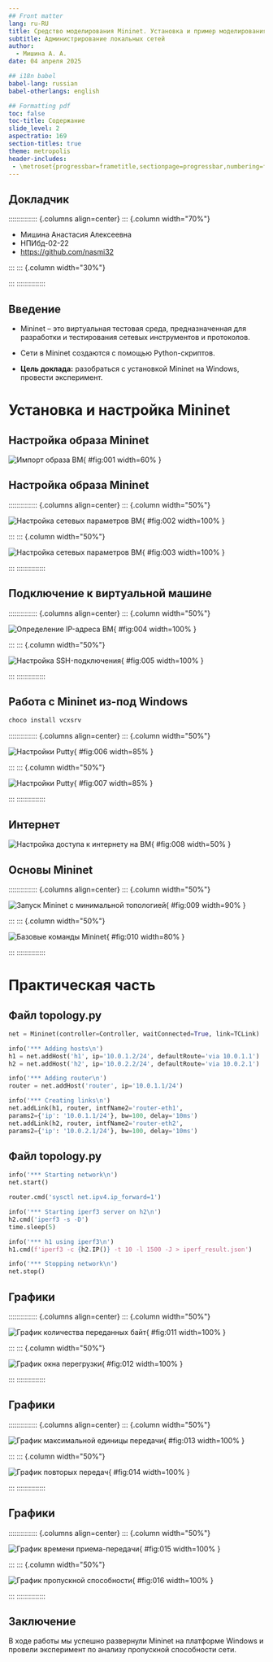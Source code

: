 ```yaml
---
## Front matter
lang: ru-RU
title: Средство моделирования Mininet. Установка и пример моделирования. 
subtitle: Администрирование локальных сетей
author:
  - Мишина А. А.
date: 04 апреля 2025

## i18n babel
babel-lang: russian
babel-otherlangs: english

## Formatting pdf
toc: false
toc-title: Содержание
slide_level: 2
aspectratio: 169
section-titles: true
theme: metropolis
header-includes:
 - \metroset{progressbar=frametitle,sectionpage=progressbar,numbering=fraction}
---
```


## Докладчик

:::::::::::::: {.columns align=center}
::: {.column width="70%"}

  * Мишина Анастасия Алексеевна
  * НПИбд-02-22
  * <https://github.com/nasmi32>

:::
::: {.column width="30%"}


:::
::::::::::::::

## Введение

- Mininet – это виртуальная тестовая среда, предназначенная для разработки и тестирования сетевых инструментов и протоколов.

- Сети в Mininet создаются с помощью Python-скриптов.

- **Цель доклада:** разобраться с установкой Mininet на Windows, провести эксперимент.

# Установка и настройка Mininet

## Настройка образа Mininet

![Импорт образа ВМ](image/1.png){ #fig:001 width=60% }

## Настройка образа Mininet

:::::::::::::: {.columns align=center}
::: {.column width="50%"}

![Настройка сетевых параметров ВМ](image/2.png){ #fig:002 width=100% }

:::
::: {.column width="50%"}

![Настройка сетевых параметров ВМ](image/3.png){ #fig:003 width=100% }

:::
::::::::::::::

## Подключение к виртуальной машине

:::::::::::::: {.columns align=center}
::: {.column width="50%"}

![Определение IP-адреса ВМ](image/4.png){ #fig:004 width=100% }

:::
::: {.column width="50%"}

![Настройка SSH-подключения](image/5.png){ #fig:005 width=100% }

:::
::::::::::::::

## Работа с Mininet из-под Windows

```bash
choco install vcxsrv
```

:::::::::::::: {.columns align=center}
::: {.column width="50%"}

![Настройки Putty](image/6.png){ #fig:006 width=85% }

:::
::: {.column width="50%"}

![Настройки Putty](image/7.png){ #fig:007 width=85% }

:::
::::::::::::::

## Интернет

![Настройка доступа к интернету на ВМ](image/8.png){ #fig:008 width=50% }

## Основы Mininet

:::::::::::::: {.columns align=center}
::: {.column width="50%"}

![Запуск Mininet с минимальной топологией](image/9.png){ #fig:009 width=90% }

:::
::: {.column width="50%"}

![Базовые команды Mininet](image/10.png){ #fig:010 width=80% }

:::
::::::::::::::

# Практическая часть

## Файл topology.py

```Python
net = Mininet(controller=Controller, waitConnected=True, link=TCLink)  

info('*** Adding hosts\n')
h1 = net.addHost('h1', ip='10.0.1.2/24', defaultRoute='via 10.0.1.1')
h2 = net.addHost('h2', ip='10.0.2.2/24', defaultRoute='via 10.0.2.1')

info('*** Adding router\n')
router = net.addHost('router', ip='10.0.1.1/24')

info('*** Creating links\n')
net.addLink(h1, router, intfName2='router-eth1',
params2={'ip': '10.0.1.1/24'}, bw=100, delay='10ms')
net.addLink(h2, router, intfName2='router-eth2',
params2={'ip': '10.0.2.1/24'}, bw=100, delay='10ms')
```

## Файл topology.py

```Python
info('*** Starting network\n')
net.start()

router.cmd('sysctl net.ipv4.ip_forward=1')

info('*** Starting iperf3 server on h2\n')
h2.cmd('iperf3 -s -D')
time.sleep(5)

info('*** h1 using iperf3\n')
h1.cmd(f'iperf3 -c {h2.IP()} -t 10 -l 1500 -J > iperf_result.json')

info('*** Stopping network\n')
net.stop()
```

## Графики

:::::::::::::: {.columns align=center}
::: {.column width="50%"}

![График количества переданных байт](image/bytes.png){ #fig:011 width=100% }

:::
::: {.column width="50%"}

![График окна перегрузки](image/cwnd.png){ #fig:012 width=100% }

:::
::::::::::::::

## Графики

:::::::::::::: {.columns align=center}
::: {.column width="50%"}

![График максимальной единицы передачи](image/MTU.png){ #fig:013 width=100% }

:::
::: {.column width="50%"}

![График повторых передач](image/retransmits.png){ #fig:014 width=100% }

:::
::::::::::::::

## Графики

:::::::::::::: {.columns align=center}
::: {.column width="50%"}

![График времени приема-передачи](image/RTT.png){ #fig:015 width=100% }

:::
::: {.column width="50%"}

![График пропускной способности](image/throughput.png){ #fig:016 width=100% }

:::
::::::::::::::

## Заключение

В ходе работы мы успешно развернули Mininet на платформе Windows и провели эксперимент по анализу пропускной способности сети.